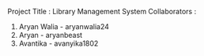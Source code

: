 Project Title : Library Management System
Collaborators : 
1. Aryan Walia - aryanwalia24
2. Aryan       - aryanbeast
3. Avantika    - avanyika1802
